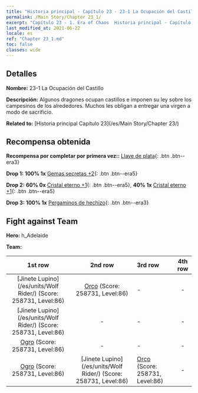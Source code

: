 ```yaml
---
title: "Historia principal - Capítulo 23 - 23-1 La Ocupación del Castillo"
permalink: /Main Story/Chapter 23_1/
excerpt: "Capítulo 23 - 1. Era of Chaos  Historia principal - Capítulo 23_1. 23-1 La Ocupación del Castillo"
last_modified_at: 2021-06-22
locale: es
ref: "Chapter 23_1.md"
toc: false
classes: wide
---
```


## Detalles

 **Nombre:** 23-1 La Ocupación del Castillo

 **Descripción:** Algunos dragones ocupan castillos e imponen su ley sobre los campesinos de los alrededores. Muchos les obligan a entregar una virgen a modo de sacrificio.

 **Related to:** [Historia principal Capítulo 23](/es/Main Story/Chapter 23/)

## Recompensa obtenida

 **Recompensa por completar por primera vez::** [Llave de plata](/ItemsES/con_693/){: .btn .btn--era3}

 **Drop 1:** **100% 1x** [Gemas secretas +2](/ItemsES/mat_79/){: .btn .btn--era5}

 **Drop 2:** **60% 0x** [Cristal eterno +1](/ItemsES/mat_73/){: .btn .btn--era5}, **40% 1x** [Cristal eterno +1](/ItemsES/mat_73/){: .btn .btn--era5}

 **Drop 3:** **100% 1x** [Pergaminos de hechizo](/ItemsES/con_694/){: .btn .btn--era3}


## Fight against Team
 **Hero:** h_Adelaide

 **Team:**


  | 1st row | 2nd row | 3rd row | 4th row |
  |:----:|:----:|:----|:----:|
  | [Jinete Lupino](/es/units/Wolf Rider/) (Score: 258731, Level:86)  | [Orco](/es/units/Orc/) (Score: 258731, Level:86)  | - | - |
  | [Jinete Lupino](/es/units/Wolf Rider/) (Score: 258731, Level:86)  | - | - | - |
  | [Ogro](/es/units/Ogre/) (Score: 258731, Level:86)  | - | - | - |
  | [Ogro](/es/units/Ogre/) (Score: 258731, Level:86)  | [Jinete Lupino](/es/units/Wolf Rider/) (Score: 258731, Level:86)  | [Orco](/es/units/Orc/) (Score: 258731, Level:86)  | - |


